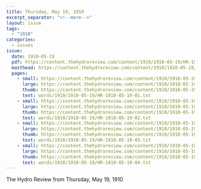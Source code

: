 ```yaml
---
title: Thursday, May 19, 1910
excerpt_separator: "<!--more-->"
layout: issue
tags:
  - "1910"
categories:
  - issues
issue:
  date: 1910-05-19
  pdf: https://content.thehydroreview.com/content/1910/1910-05-19/HR-1910-05-19.pdf
  masthead: https://content.thehydroreview.com/content/1910/1910-05-19/masthead/HR-1910-05-19.jpg
  pages:
    - small: https://content.thehydroreview.com/content/1910/1910-05-19/small/HR-1910-05-19-01.jpg
      large: https://content.thehydroreview.com/content/1910/1910-05-19/large/HR-1910-05-19-01.jpg
      thumb: https://content.thehydroreview.com/content/1910/1910-05-19/thumbnails/HR-1910-05-19-01.jpg
      text: words/1910/1910-05-19/HR-1910-05-19-01.txt
    - small: https://content.thehydroreview.com/content/1910/1910-05-19/small/HR-1910-05-19-02.jpg
      large: https://content.thehydroreview.com/content/1910/1910-05-19/large/HR-1910-05-19-02.jpg
      thumb: https://content.thehydroreview.com/content/1910/1910-05-19/thumbnails/HR-1910-05-19-02.jpg
      text: words/1910/1910-05-19/HR-1910-05-19-02.txt
    - small: https://content.thehydroreview.com/content/1910/1910-05-19/small/HR-1910-05-19-03.jpg
      large: https://content.thehydroreview.com/content/1910/1910-05-19/large/HR-1910-05-19-03.jpg
      thumb: https://content.thehydroreview.com/content/1910/1910-05-19/thumbnails/HR-1910-05-19-03.jpg
      text: words/1910/1910-05-19/HR-1910-05-19-03.txt
    - small: https://content.thehydroreview.com/content/1910/1910-05-19/small/HR-1910-05-19-04.jpg
      large: https://content.thehydroreview.com/content/1910/1910-05-19/large/HR-1910-05-19-04.jpg
      thumb: https://content.thehydroreview.com/content/1910/1910-05-19/thumbnails/HR-1910-05-19-04.jpg
      text: words/1910/1910-05-19/HR-1910-05-19-04.txt
---
```


The Hydro Review from Thursday, May 19, 1910

<!--more-->


